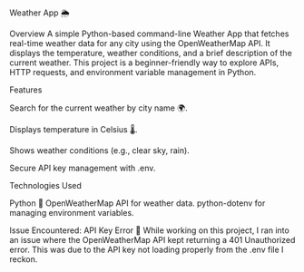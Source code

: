 Weather App 🌦️

Overview
A simple Python-based command-line Weather App that fetches real-time weather data for any city using the OpenWeatherMap API. 
It displays the temperature, weather conditions, and a brief description of the current weather. 
This project is a beginner-friendly way to explore APIs, HTTP requests, and environment variable management in Python.

Features

Search for the current weather by city name 🌍.

Displays temperature in Celsius 🌡️.

Shows weather conditions (e.g., clear sky, rain).

Secure API key management with .env.

Technologies Used

Python 🐍
OpenWeatherMap API for weather data.
python-dotenv for managing environment variables.

Issue Encountered: API Key Error 🛑
While working on this project, I ran into an issue where the OpenWeatherMap API kept returning a 401 Unauthorized error.
This was due to the API key not loading properly from the .env file I reckon.


